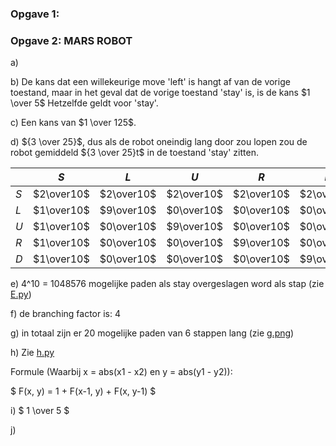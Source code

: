 ### Opgave 1: 

### Opgave 2: MARS ROBOT

a) 

b) De kans dat een willekeurige move 'left' is hangt af van de vorige toestand, maar in het geval dat de vorige toestand 'stay' is, is de kans $1 \over 5$ Hetzelfde geldt voor 'stay'.

c) Een kans van $1 \over 125$.

d) ${3 \over 25}$, dus als de robot oneindig lang door zou lopen zou de robot gemiddeld ${3 \over 25}t$ in de toestand 'stay' zitten.


|   |$S$       |$L$       |$U$       |$R$       |$D$       |$\sum$     |
|---|----------|----------|----------|----------|----------|-----------|
|$S$|$2\over10$|$2\over10$|$2\over10$|$2\over10$|$2\over10$|$10\over10$|
|$L$|$1\over10$|$9\over10$|$0\over10$|$0\over10$|$0\over10$|$10\over10$|
|$U$|$1\over10$|$0\over10$|$9\over10$|$0\over10$|$0\over10$|$10\over10$|
|$R$|$1\over10$|$0\over10$|$0\over10$|$9\over10$|$0\over10$|$10\over10$|
|$D$|$1\over10$|$0\over10$|$0\over10$|$0\over10$|$9\over10$|$10\over10$|

e) 4^10 = 1048576 mogelijke paden als stay overgeslagen word als stap (zie [E.py](E.py))

f) de branching factor is: 4

g) in totaal zijn er 20 mogelijke paden van 6 stappen lang (zie [g.png](g.png))

h) Zie [h.py](h.py)

Formule
(Waarbij x = abs(x1 - x2) en y = abs(y1 - y2)): 

$ F(x, y) = 1 + F(x-1, y) + F(x, y-1) $

i) $ 1 \over 5 $

j) 